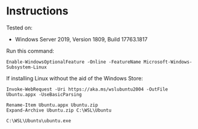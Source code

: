 # Instructions

Tested on:
- Windows Server 2019, Version 1809, Build 17763.1817

Run this command:

    Enable-WindowsOptionalFeature -Online -FeatureName Microsoft-Windows-Subsystem-Linux

If installing Linux without the aid of the Windows Store:

    Invoke-WebRequest -Uri https://aka.ms/wslubuntu2004 -OutFile Ubuntu.appx -UseBasicParsing

    Rename-Item Ubuntu.appx Ubuntu.zip
    Expand-Archive Ubuntu.zip C:\WSL\Ubuntu

    C:\WSL\Ubuntu\ubuntu.exe


